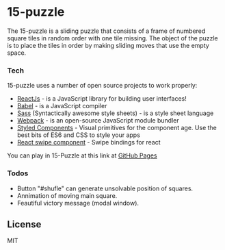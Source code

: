 # 15-puzzle

The 15-puzzle is a sliding puzzle that consists of a frame of numbered square tiles in random order with one tile missing. The object of the puzzle is to place the tiles in order by making sliding moves that use the empty space.

### Tech

15-puzzle uses a number of open source projects to work properly:

*   [ReactJs] - is a JavaScript library for building user interfaces!
*   [Babel] - is a JavaScript compiler
*   [Sass] (Syntactically awesome style sheets) - is a style sheet language
*   [Webpack] - is an open-source JavaScript module bundler
*   [Styled Components] - Visual primitives for the component age. Use the best bits of ES6 and CSS to style your apps
*   [React swipe component] - Swipe bindings for react

You can play in 15-Puzzle at this link at [GitHub Pages][github-pages]

### Todos

*   Button "#shufle" can generate unsolvable position of squares.
*   Annimation of moving main square.
*   Feautiful victory message (modal window).

## License

MIT

[github-pages]: https://88maxwell.github.io/15-Puzzle/
[babel]: https://babeljs.io/
[reactjs]: https://reactjs.org/
[webpack]: https://webpack.js.org/
[sass]: http://sass-lang.com/
[Styled Components]: https://www.styled-components.com/
[React swipe component]: https://www.npmjs.com/package/react-swipe-component